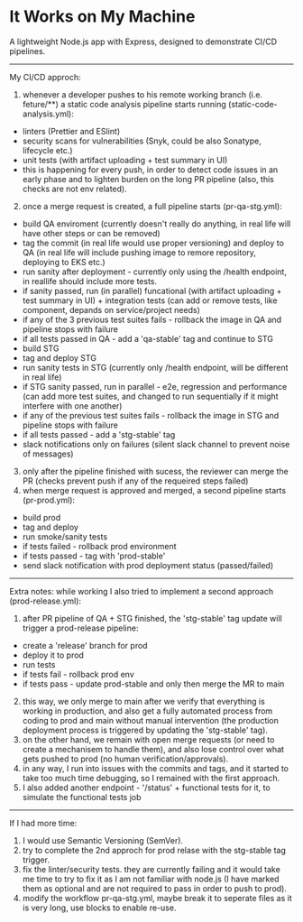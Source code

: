 # It Works on My Machine

A lightweight Node.js app with Express, designed to demonstrate CI/CD pipelines.

---

My CI/CD approch:
1. whenever a developer pushes to his remote working branch (i.e. feture/**) a static code analysis pipeline starts running (static-code-analysis.yml):
  - linters (Prettier and ESlint)
  - security scans for vulnerabilities (Snyk, could be also Sonatype, lifecycle etc.)
  - unit tests (with artifact uploading + test summary in UI)
  - this is happening for every push, in order to detect code issues in an early phase and to lighten burden on the long PR pipeline (also, this checks are not env related).
2. once a merge request is created, a full pipeline starts (pr-qa-stg.yml):
  - build QA enviroment (currently doesn't really do anything, in real life will have other steps or can be removed)
  - tag the commit (in real life would use proper versioning) and deploy to QA (in real life will include pushing image to remore repository, deploying to EKS etc.)
  - run sanity after deployment - currently only using the /health endpoint, in reallife should include more tests.
  - if sanity passed, run (in parallel) funcational (with artifact uploading + test summary in UI) + integration tests (can add or remove tests, like component, depands on service/project needs)
  - if any of the 3 previous test suites fails - rollback the image in QA and pipeline stops with failure
  - if all tests passed in QA - add a 'qa-stable' tag and continue to STG
  - build STG
  - tag and deploy STG
  - run sanity tests in STG (currently only /health endpoint, will be different in real life)
  - if STG sanity passed, run in parallel - e2e, regression and performance (can add more test suites, and changed to run sequentially if it might interfere with one another)
  - if any of the previous test suites fails - rollback the image in STG and pipeline stops with failure
  - if all tests passed - add a 'stg-stable' tag
  - slack notifications only on failures (silent slack channel to prevent noise of messages)
3. only after the pipeline finished with sucess, the reviewer can merge the PR (checks prevent push if any of the requeired steps failed)
4. when merge request is approved and merged, a second pipeline starts (pr-prod.yml):
  - build prod
  - tag and deploy
  - run smoke/sanity tests
  - if tests failed - rollback prod environment
  - if tests passed - tag with 'prod-stable'
  - send slack notification with prod deployment status (passed/failed)

---

Extra notes:
while working I also tried to implement a second approach (prod-release.yml):
1. after PR pipeline of QA + STG finished, the 'stg-stable' tag update will trigger a prod-release pipeline:
  - create a 'release' branch for prod
  - deploy it to prod
  - run tests
  - if tests fail - rollback prod env
  - if tests pass - update prod-stable and only then merge the MR to main
2. this way, we only merge to main after we verify that everything is working in production, and also get a fully automated process from coding to prod and main without manual intervention (the production deployment process is triggered by updating the 'stg-stable' tag).
3. on the other hand, we remain with open merge requests (or need to create a mechanisem to handle them), and also lose control over what gets pushed to prod (no human verification/approvals).
4. in any way, I run into issues with the commits and tags, and it started to take too much time debugging, so I remained with the first approach.
5. I also added another endpoint - '/status' + functional tests for it, to simulate the functional tests job

-------

If I had more time:
1. I would use Semantic Versioning (SemVer).
2. try to complete the 2nd approch for prod relase with the stg-stable tag trigger.
3. fix the linter/security tests. they are currently failing and it would take me time to try to fix it as I am not familiar with node.js (I have marked them as optional and are not required to pass in order to push to prod).
4. modify the workflow pr-qa-stg.yml, maybe break it to seperate files as it is very long, use blocks to enable re-use.
